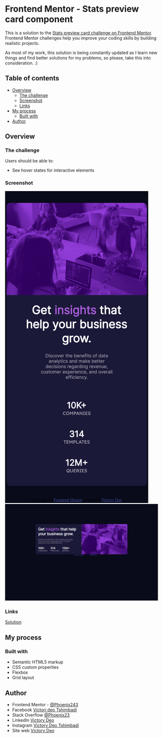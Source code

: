 # Frontend Mentor - Stats preview card component

This is a solution to the [Stats preview card challenge on Frontend Mentor](https://www.frontendmentor.io/challenges/stats-preview-card-component-8JqbgoU62/hub/stats-preview-card-component-VLHmZw5pZU). Frontend Mentor challenges help you improve your coding skills by building realistic projects. 

As most of my work, this solution is being constantly updated as I learn new things and find better solutions for my problems, so please, take this into consideration. :)

## Table of contents

- [Overview](#overview)
  - [The challenge](#the-challenge)
  - [Screenshot](#screenshot)
  - [Links](#links)
- [My process](#my-process)
  - [Built with](#built-with)
- [Author](#author)

## Overview

### The challenge

Users should be able to:

- See hover states for interactive elements

### Screenshot

![](./screenshoots/127.0.0.1_5500_(iPhone%20X)%20(1).png)
![](./screenshoots/127.0.0.1_5500_.png)


### Links

[Solution](https://fluffykas.github.io/order-summary-component/)

## My process

### Built with

- Semantic HTML5 markup
- CSS custom properties
- Flexbox
- Grid layout



## Author

- Frontend Mentor - [@Phoenix243](https://www.frontendmentor.io/profile/PhoenixMputu)
- Facebook [Victori deo Tshimbadi](https://web.facebook.com/profile.php?id=100009472016818)
- Stack Overflow [@Phoenix23](https://stackoverflow.com/users/15827134/phoenix23)
- LinkedIn [Victory Deo](https://www.linkedin.com/in/victory-deo-tshimbadi-a8a8b920a/)
- Instagram [Victory Deo Tshimbadi](https://www.instagram.com/victory_deo_phoenix/)
- Site web [Victory Deo](https://victorydeo.wordifysites.com")